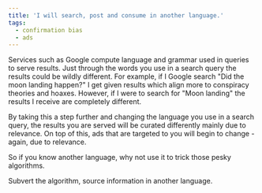 ```yaml
---
title: 'I will search, post and consume in another language.'
tags:
  - confirmation bias
  - ads
---
```

Services such as Google compute language and grammar used in queries to serve results. Just through the words you use in a search query the results could be wildly different. For example, if I Google search "Did the moon landing happen?" I get given results which align more to conspiracy theories and hoaxes. However, if I were to search for "Moon landing" the results I receive are completely different.

By taking this a step further and changing the language you use in a search query, the results you are served will be curated differently mainly due to relevance. On top of this, ads that are targeted to you will begin to change - again, due to relevance.

So if you know another language, why not use it to trick those pesky algorithms.

Subvert the algorithm, source information in another language.
